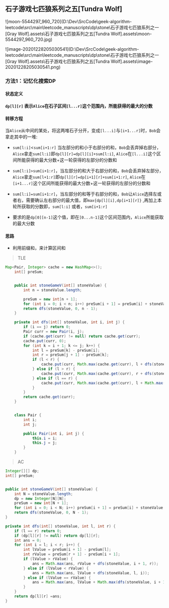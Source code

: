 ## 石子游戏七匹狼系列之五[Tundra Wolf]



![moon-5544297_960_720](D:\Dev\SrcCode\geek-algorithm-leetcode\src\main\leetcode_manuscripts\dp\stone\石子游戏七匹狼系列之一[Gray Wolf].assets\石子游戏七匹狼系列之五[Tundra Wolf].assets\moon-5544297_960_720.jpg)

![image-20201228205030541](D:\Dev\SrcCode\geek-algorithm-leetcode\src\main\leetcode_manuscripts\dp\stone\石子游戏七匹狼系列之一[Gray Wolf].assets\石子游戏七匹狼系列之五[Tundra Wolf].assets\image-20201228205030541.png)

### 方法1：记忆化搜索DP

#### 状态定义

**`dp[l][r]` 表示`Alice`在石子区间`[l...r]`这个范围内，所能获得的最大的分数**

#### 转移方程

当`Alice`从中间的某处，将这两堆石子分开，变成`[l...i]`与`[i+1...r]`时，`Bob`会拿走其中的一堆:

- `sum[l:i]`<`sum[i+1:r]` 当左部分的和小于右部分的和，`Bob`会丢弃掉右部分，`Alice`拿走`sum[l:i]`即`dp[l][r]=dp[l][i]+sum[l:i]`,  `Alice`在`[l...i]`这个区间所能获得的最大分数+这一轮获得的左部分的分数和
- `sum[l:i]>sum[i+1:r]`，当左部分的和大于右部分的和，`Bob`会丢弃掉左部分，`Alice`拿走`sum[l+1:r]`即`dp[l][r]=dp[i+1][r]+sum[i+1:r]`,  `Alice`在`[i+1...r]`这个区间所能获得的最大分数+这一轮获得的左部分的分数和
- `sum[l:i]=sum[i+1:r]`，当左部分的和等于右部分的和，`Bob`让`Alice`选择左或者右，需要确认左右部分的最大值，即`max{dp[l][i],dp[i+1][r]}`  ,再加上本轮所获取的分数即，`sum[l:i]` 或者，`sum[i+1:r]`

- 要求的是`dp[0][n-1]`这个值，即在`[0...n-1]`这个区间范围内，`Alice`所能获取的最大分数

#### 思路

- 利用前缀和，来计算区间和

> TLE

```java
Map<Pair, Integer> cache = new HashMap<>();
    int[] preSum;


    public int stoneGameV(int[] stoneValue) {
        int n = stoneValue.length;

        preSum = new int[n + 1];
        for (int i = 0; i < n; i++) preSum[i + 1] = preSum[i] + stoneValue[i];
        return dfs(stoneValue, 0, n - 1);
    }

    private int dfs(int[] stoneValue, int i, int j) {
        if (i == j) return 0;
        Pair curr = new Pair(i, j);
        if (cache.get(curr) != null) return cache.get(curr);
        cache.put(curr, 0);
        for (int k = i + 1; k <= j; k++) {
            int l = preSum[k] - preSum[i];
            int r = preSum[j + 1] - preSum[k];
            if (l < r) {
                cache.put(curr, Math.max(cache.get(curr), l + dfs(stoneValue, i, k - 1)));
            } else if (l > r) {
                cache.put(curr, Math.max(cache.get(curr), r + dfs(stoneValue, k, j)));
            } else if (l == r) {
                cache.put(curr, Math.max(cache.get(curr), l + Math.max(dfs(stoneValue, i, k - 1), dfs(stoneValue, k, j))));
            }
        }
        return cache.get(curr);
    }


    class Pair {
        int i;
        int j;

        public Pair(int i, int j) {
            this.i = i;
            this.j = j;
        }
    }
```

> AC

```java
Integer[][] dp;
int[] preSum;


public int stoneGameV(int[] stoneValue) {
    int N = stoneValue.length;
    dp = new Integer[N][N];
    preSum = new int[N + 1];
    for (int i = 0; i < N; i++) preSum[i + 1] = preSum[i] + stoneValue[i];
    return dfs(stoneValue, 0, N - 1);
}

private int dfs(int[] stoneValue, int l, int r) {
    if (l == r) return 0;
    if (dp[l][r] != null) return dp[l][r];
    int ans = 0;
    for (int i = l; i < r; i++) {
        int lValue = preSum[i + 1] - preSum[l];
        int rValue = preSum[r + 1] - preSum[i + 1];
        if (lValue > rValue) {
            ans = Math.max(ans, rValue + dfs(stoneValue, i + 1, r));
        } else if (lValue < rValue) {
            ans = Math.max(ans, lValue + dfs(stoneValue, l, i));
        } else if (lValue == rValue) {
            ans = Math.max(ans, lValue + Math.max(dfs(stoneValue, i + 1, r), dfs(stoneValue, l, i)));
        }
    }
    return dp[l][r] =ans;
}
```







